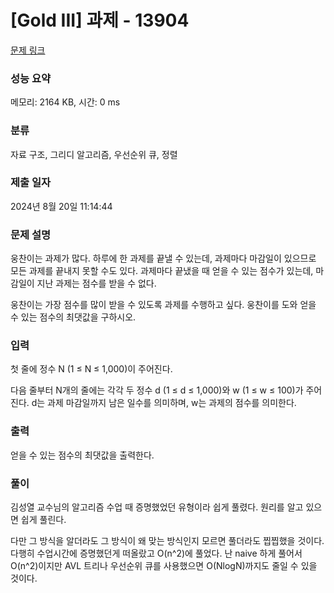 # [Gold III] 과제 - 13904 

[문제 링크](https://www.acmicpc.net/problem/13904) 

### 성능 요약

메모리: 2164 KB, 시간: 0 ms

### 분류

자료 구조, 그리디 알고리즘, 우선순위 큐, 정렬

### 제출 일자

2024년 8월 20일 11:14:44

### 문제 설명

<p>웅찬이는 과제가 많다. 하루에 한 과제를 끝낼 수 있는데, 과제마다 마감일이 있으므로 모든 과제를 끝내지 못할 수도 있다. 과제마다 끝냈을 때 얻을 수 있는 점수가 있는데, 마감일이 지난 과제는 점수를 받을 수 없다.</p>

<p>웅찬이는 가장 점수를 많이 받을 수 있도록 과제를 수행하고 싶다. 웅찬이를 도와 얻을 수 있는 점수의 최댓값을 구하시오.</p>

### 입력 

 <p>첫 줄에 정수 N (1 ≤ N ≤ 1,000)이 주어진다.</p>

<p>다음 줄부터 N개의 줄에는 각각 두 정수 d (1 ≤ d ≤ 1,000)와 w (1 ≤ w ≤ 100)가 주어진다. d는 과제 마감일까지 남은 일수를 의미하며, w는 과제의 점수를 의미한다.</p>

### 출력 

 <p>얻을 수 있는 점수의 최댓값을 출력한다.</p>


### 풀이 

 <p>김성열 교수님의 알고리즘 수업 때 증명했었던 유형이라 쉽게 풀렸다. 원리를 알고 있으면 쉽게 풀린다. 

다만 그 방식을 알더라도 그 방식이 왜 맞는 방식인지 모르면 풀더라도 찝찝했을 것이다. 다행히 수업시간에 증명했던게 떠올랐고 O(n^2)에 풀었다. 난 naive 하게 풀어서 O(n^2)이지만 AVL 트리나 우선순위 큐를 사용했으면 O(NlogN)까지도 줄일 수 있을 것이다.</p>

